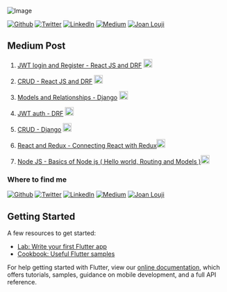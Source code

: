 ![Image](https://borro.com/wp-content/uploads/2020/04/Medium.jpeg)

<p><a href="https://github.com/sjlouji" target="_blank"><img alt="Github" src="https://img.shields.io/badge/GitHub-%2312100E.svg?&style=for-the-badge&logo=Github&logoColor=white" /></a> <a href="https://twitter.com/Joanlouji" target="_blank"><img alt="Twitter" src="https://img.shields.io/badge/twitter-%231DA1F2.svg?&style=for-the-badge&logo=twitter&logoColor=white" /></a> <a href="https://www.linkedin.com/in/sjlouji" target="_blank"><img alt="LinkedIn" src="https://img.shields.io/badge/linkedin-%230077B5.svg?&style=for-the-badge&logo=linkedin&logoColor=white" /></a> <a href="https://medium.com/@sjlouji10" target="_blank"><img alt="Medium" src="https://img.shields.io/badge/medium-%2312100E.svg?&style=for-the-badge&logo=medium&logoColor=white" /></a>
   <a href="https://joanlouji.web.app/" target="_blank"><img alt="Joan Louji" src="https://img.shields.io/badge/JL-Joan%20Louji-yellowgreen?style=for-the-badge&" /></a>
</p>


## Medium Post

1.  [JWT login and Register - React JS and DRF](https://github.com/sjlouji/JWT-login-register-Medium) <a href="https://medium.com/@sjlouji10/react-js-and-drf-jwt-login-and-register-1998d5db8c50" target="_blank"><img alt="Medium" height="20" width="20" src="https://cdn.iconscout.com/icon/free/png-512/medium-1693563-1442604.png" /></a>

2.  [CRUD - React JS and DRF](https://github.com/sjlouji/React-Js-and-DRF---CRUD-Form) <a href="https://medium.com/@sjlouji10/react-js-and-drf-crud-request-to-django-rest-framework-d4dd94866064" target="_blank"><img alt="Medium" height="20" width="20" src="https://cdn.iconscout.com/icon/free/png-512/medium-1693563-1442604.png" /></a>

3.  [Models and Relationships - Django](https://github.com/sjlouji/Medium-Django-Model-Relationships) <a href="https://medium.com/@sjlouji10/django-models-with-relationships-one-to-one-relationship-f3ef8d77aec1" target="_blank"><img alt="Medium" height="20" width="20" src="https://cdn.iconscout.com/icon/free/png-512/medium-1693563-1442604.png" /></a>

4.  [JWT auth - DRF](https://github.com/sjlouji/Medium-Django-Rest-Framework-JWT-auth-login-register) <a href="https://medium.com/@sjlouji10/django-rest-framework-jwt-auth-with-drf-e13ccde9e68f" target="_blank"><img alt="Medium" height="20" width="20" src="https://cdn.iconscout.com/icon/free/png-512/medium-1693563-1442604.png" /></a>

5.  [CRUD - Django](https://github.com/sjlouji/-CURD-Django-Medium) <a href="https://medium.com/@sjlouji10/django-crud-application-postgresql-97c62d42eb38" target="_blank"><img alt="Medium" height="20" width="20" src="https://cdn.iconscout.com/icon/free/png-512/medium-1693563-1442604.png" /></a>

6. [React and Redux - Connecting React with Redux](https://github.com/sjlouji/Connecting-React-with-Redux)<a href="https://medium.com/@sjlouji10/node-js-router-and-routes-a4a3cfced5c4?source=friends_link&sk=a2194e221794364571793dde5b74b93d" target="_blank"><img alt="Medium" height="20" width="20" src="https://cdn.iconscout.com/icon/free/png-512/medium-1693563-1442604.png" /></a>

7. [Node JS - Basics of Node js ( Hello world, Routing and Models )](https://github.com/sjlouji/Node-JS-Basics---Medium)<a href="https://medium.com/@sjlouji10/react-and-react-redux-connecting-to-redux-49b01a5dd1e0?sk=827e158520a96a2357a8e87f7fe96b7e" target="_blank"><img alt="Medium" height="20" width="20" src="https://cdn.iconscout.com/icon/free/png-512/medium-1693563-1442604.png" /></a>

<h3>Where to find me</h3>
<p><a href="https://github.com/sjlouji" target="_blank"><img alt="Github" src="https://img.shields.io/badge/GitHub-%2312100E.svg?&style=for-the-badge&logo=Github&logoColor=white" /></a> <a href="https://twitter.com/Joanlouji" target="_blank"><img alt="Twitter" src="https://img.shields.io/badge/twitter-%231DA1F2.svg?&style=for-the-badge&logo=twitter&logoColor=white" /></a> <a href="https://www.linkedin.com/in/sjlouji" target="_blank"><img alt="LinkedIn" src="https://img.shields.io/badge/linkedin-%230077B5.svg?&style=for-the-badge&logo=linkedin&logoColor=white" /></a> <a href="https://medium.com/@sjlouji10" target="_blank"><img alt="Medium" src="https://img.shields.io/badge/medium-%2312100E.svg?&style=for-the-badge&logo=medium&logoColor=white" /></a>
   <a href="https://joanlouji.web.app/" target="_blank"><img alt="Joan Louji" src="https://img.shields.io/badge/JL-Joan%20Louji-yellowgreen?style=for-the-badge&" /></a>
</p>

## Getting Started

A few resources to get started:

- [Lab: Write your first Flutter app](https://flutter.dev/docs/get-started/codelab)
- [Cookbook: Useful Flutter samples](https://flutter.dev/docs/cookbook)

For help getting started with Flutter, view our
[online documentation](https://flutter.dev/docs), which offers tutorials,
samples, guidance on mobile development, and a full API reference.
